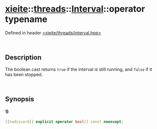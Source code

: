 # [xieite](../../../../../../xieite.md)\:\:[threads](../../../../../../threads.md)\:\:[Interval](../../../../interval.md)\:\:operator typename
Defined in header [<xieite/threads/interval.hpp>](../../../../../../../include/xieite/threads/interval.hpp)

&nbsp;

## Description
The boolean cast returns `true` if the interval is still running, and `false` if it has been stopped.

&nbsp;

## Synopsis
#### 1)
```cpp
[[nodiscard]] explicit operator bool() const noexcept;
```
